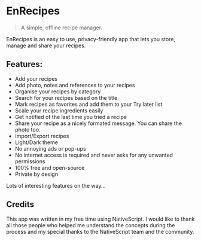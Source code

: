 # EnRecipes

> A simple, offline recipe manager.

EnRecipes is an easy to use, privacy-friendly app that lets you store, manage and share your recipes.

## Features:

- Add your recipes
- Add photo, notes and references to your recipes
- Organise your recipes by category
- Search for your recipes based on the title
- Mark recipes as favorites and add them to your Try later list
- Scale your recipe ingredients easily
- Get notified of the last time you tried a recipe
- Share your recipe as a nicely formated message. You can share the photo too.
- Import/Export recipes
- Light/Dark theme
- No annoying ads or pop-ups
- No internet access is required and never asks for any unwanted permissions
- 100% free and open-source
- Private by design

Lots of interesting features on the way...

## Credits

This app was written in my free time using NativeScript. I would like to thank all those people who helped me understand the concepts during the process and my special thanks to the NativeScript team and the community.
